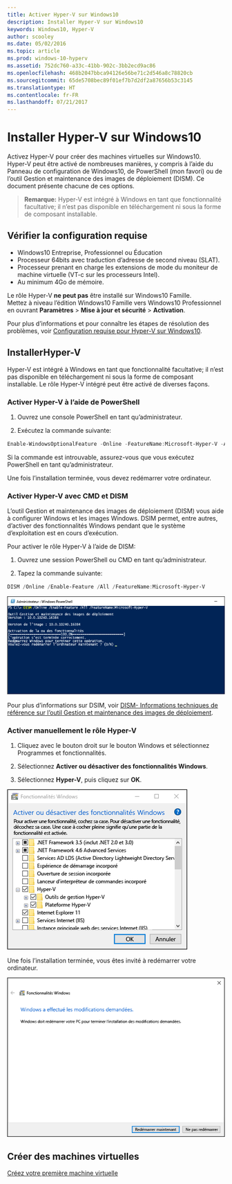 ```yaml
---
title: Activer Hyper-V sur Windows10
description: Installer Hyper-V sur Windows10
keywords: Windows10, Hyper-V
author: scooley
ms.date: 05/02/2016
ms.topic: article
ms.prod: windows-10-hyperv
ms.assetid: 752dc760-a33c-41bb-902c-3bb2ecd9ac86
ms.openlocfilehash: 468b2047bbca94126e56be71c2d546a8c78820cb
ms.sourcegitcommit: 65de5708bec89f01ef7b7d2df2a87656b53c3145
ms.translationtype: HT
ms.contentlocale: fr-FR
ms.lasthandoff: 07/21/2017
---
```

# Installer Hyper-V sur Windows10

Activez Hyper-V pour créer des machines virtuelles sur Windows10.  
Hyper-V peut être activé de nombreuses manières, y compris à l’aide du Panneau de configuration de Windows10, de PowerShell (mon favori) ou de l’outil Gestion et maintenance des images de déploiement (DISM). Ce document présente chacune de ces options.

> **Remarque:** Hyper-V est intégré à Windows en tant que fonctionnalité facultative; il n’est pas disponible en téléchargement ni sous la forme de composant installable. 

## Vérifier la configuration requise

* Windows10 Entreprise, Professionnel ou Éducation
* Processeur 64bits avec traduction d’adresse de second niveau (SLAT).
* Processeur prenant en charge les extensions de mode du moniteur de machine virtuelle (VT-c sur les processeurs Intel).
* Au minimum 4Go de mémoire.

Le rôle Hyper-V **ne peut pas** être installé sur Windows10 Famille.  
Mettez à niveau l’édition Windows10 Famille vers Windows10 Professionnel en ouvrant **Paramètres** > **Mise à jour et sécurité** > **Activation**.

Pour plus d’informations et pour connaître les étapes de résolution des problèmes, voir [Configuration requise pour Hyper-V sur Windows10](../reference/hyper-v-requirements.md).


## InstallerHyper-V 
Hyper-V est intégré à Windows en tant que fonctionnalité facultative; il n’est pas disponible en téléchargement ni sous la forme de composant installable.  Le rôle Hyper-V intégré peut être activé de diverses façons.

### Activer Hyper-V à l’aide de PowerShell

1. Ouvrez une console PowerShell en tant qu’administrateur.

2. Exécutez la commande suivante:
  ```powershell
  Enable-WindowsOptionalFeature -Online -FeatureName:Microsoft-Hyper-V -All
  ```  

  Si la commande est introuvable, assurez-vous que vous exécutez PowerShell en tant qu’administrateur.  

Une fois l’installation terminée, vous devez redémarrer votre ordinateur.  

### Activer Hyper-V avec CMD et DISM

L’outil Gestion et maintenance des images de déploiement (DISM) vous aide à configurer Windows et les images Windows.  DSIM permet, entre autres, d’activer des fonctionnalités Windows pendant que le système d’exploitation est en cours d’exécution.  

Pour activer le rôle Hyper-V à l’aide de DISM:
1. Ouvrez une session PowerShell ou CMD en tant qu’administrateur.

2. Tapez la commande suivante:  
  ```powershell
  DISM /Online /Enable-Feature /All /FeatureName:Microsoft-Hyper-V
  ```  
  ![](media/dism_upd.png)

Pour plus d’informations sur DSIM, voir [DISM- Informations techniques de référence sur l’outil Gestion et maintenance des images de déploiement](https://technet.microsoft.com/en-us/library/hh824821.aspx).

### Activer manuellement le rôle Hyper-V

1. Cliquez avec le bouton droit sur le bouton Windows et sélectionnez Programmes et fonctionnalités.

2. Sélectionnez **Activer ou désactiver des fonctionnalités Windows**.

3. Sélectionnez **Hyper-V**, puis cliquez sur **OK**.  

![](media/enable_role_upd.png)

Une fois l’installation terminée, vous êtes invité à redémarrer votre ordinateur.

![](media/restart_upd.png)


## Créer des machines virtuelles
[Créez votre première machine virtuelle](quick-create-virtual-machine.md)
